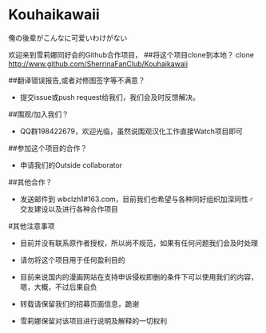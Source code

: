 # Kouhaikawaii
俺の後辈がこんなに可爱いわけがない

欢迎来到雪莉娜同好会的Github合作项目，
##将这个项目clone到本地？
    clone http://www.github.com/SherrinaFanClub/Kouhaikawaii

##翻译错误报告,或者对修图签字等不满意？
* 提交issue或push request给我们，我们会及时反馈解决。

##围观/加入我们？
* QQ群198422679，欢迎光临，虽然说围观汉化工作直接Watch项目即可

##参加这个项目的合作？
* 申请我们的Outside collaborator

##其他合作？
* 发送邮件到 wbclzh1#163.com，目前我们也希望与各种同好组织加深同性♂交友建设以及进行各种合作项目

#其他注意事项
* 目前并没有联系原作者授权，所以尚不规范，如果有任何问题我们会及时处理

* 请勿将这个项目用于任何盈利目的

* 目前来说国内的漫画网站在支持申诉侵权即删的条件下可以使用我们的内容，嗯，大概，不过后果自负

* 转载请保留我们的招募页面信息，跪谢

* 雪莉娜保留对该项目进行说明及解释的一切权利
